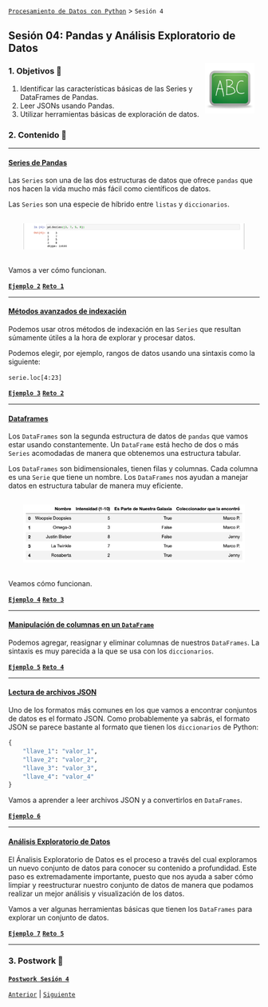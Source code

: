 [`Procesamiento de Datos con Python`](../README.md) > `Sesión 4`

## Sesión 04: Pandas y Análisis Exploratorio de Datos

<img src="../imagenes/pizarron.png" align="right" height="100" width="100" hspace="10">

### 1. Objetivos :dart:

1. Identificar las características básicas de las Series y DataFrames de Pandas.
2. Leer JSONs usando Pandas.
3. Utilizar herramientas básicas de exploración de datos.

### 2. Contenido :blue_book:

---

#### <ins>Series de Pandas</ins>

Las `Series` son una de las dos estructuras de datos que ofrece `pandas` que nos hacen la vida mucho más fácil como científicos de datos.

Las `Series` son una especie de híbrido entre `listas` y `diccionarios`.

<div style="padding: 10px; margin: 20px"><img src='./Imgs/sesion-4_7.png'></div>

Vamos a ver cómo funcionan.

[**`Ejemplo 2`**](Ejemplo-02/series.ipynb)
[**`Reto 1`**](Reto-01/series.ipynb)

---

#### <ins>Métodos avanzados de indexación</ins>

Podemos usar otros métodos de indexación en las `Series` que resultan súmamente útiles a la hora de explorar y procesar datos.

Podemos elegir, por ejemplo, rangos de datos usando una sintaxis como la siguiente:

`serie.loc[4:23]`

[**`Ejemplo 3`**](Ejemplo-03/indexacion_de_series.ipynb)
[**`Reto 2`**](Reto-02/indexacion_de_series.ipynb)

---

#### <ins>Dataframes</ins>

Los `DataFrames` son la segunda estructura de datos de `pandas` que vamos estar usando constantemente. Un `DataFrame` está hecho de dos o más `Series` acomodadas de manera que obtenemos una estructura tabular.

Los `DataFrames` son bidimensionales, tienen filas y columnas. Cada columna es una `Serie` que tiene un nombre. Los `DataFrames` nos ayudan a manejar datos en estructura tabular de manera muy eficiente.

<div style="padding: 10px; margin: 20px"><img src='./Imgs/sesion-4_23.png'></div>

Veamos cómo funcionan.

[**`Ejemplo 4`**](Ejemplo-04/dataframes.ipynb)
[**`Reto 3`**](Reto-03/dataframes.ipynb)

---

#### <ins>Manipulación de columnas en un `DataFrame`</ins>

Podemos agregar, reasignar y eliminar columnas de nuestros `DataFrames`. La sintaxis es muy parecida a la que se usa con los `diccionarios`.

[**`Ejemplo 5`**](Ejemplo-05/manipulacion_de_columnas.ipynb)
[**`Reto 4`**](Reto-04/manipulacion_de_columnas.ipynb)

---

#### <ins>Lectura de archivos JSON</ins>

Uno de los formatos más comunes en los que vamos a encontrar conjuntos de datos es el formato JSON. Como probablemente ya sabrás, el formato JSON se parece bastante al formato que tienen los `diccionarios` de Python:

```python
{
    "llave_1": "valor_1",
    "llave_2": "valor_2",
    "llave_3": "valor_3",
    "llave_4": "valor_4"
}
```

Vamos a aprender a leer archivos JSON y a convertirlos en `DataFrames`.

[**`Ejemplo 6`**](Ejemplo-06/lectura_de_json.ipynb)

---

#### <ins>Análisis Exploratorio de Datos</ins>

El Ánalisis Exploratorio de Datos es el proceso a través del cual exploramos un nuevo conjunto de datos para conocer su contenido a profundidad. Este paso es extremadamente importante, puesto que nos ayuda a saber cómo limpiar y reestructurar nuestro conjunto de datos de manera que podamos realizar un mejor análisis y visualización de los datos.

Vamos a ver algunas herramientas básicas que tienen los `DataFrames` para explorar un conjunto de datos.

[**`Ejemplo 7`**](Ejemplo-07/aed.ipynb)
[**`Reto 5`**](Reto-05/aed.ipynb)

---

### 3. Postwork :memo:

[**`Postwork Sesión 4`**](Postwork/Readme.md)

[`Anterior`](../Sesion-03/Readme.md) | [`Siguiente`](../Sesion-05/Readme.md)
